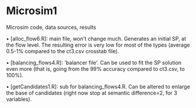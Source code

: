 # Microsim1
Microsim code, data sources, results

• [alloc_flow6.R]: main file, won't change much. Generates an initial SP, at the flow level. The resulting error is very low for most of the types (average 0.5-1% compared to the ct3.csv crosstab file). 

• [balancing_flows4.R]: 'balancer file'. Can be used to fit the SP solution even more (that is, going from the 99% accuracy compared to ct3.csv, to 100%). 

• [getCandidates1.R]: sub for balancing_flows4.R. Can be altered to enlarge the base of candidates (right now stop at semantic difference=2, for 3 variables).



